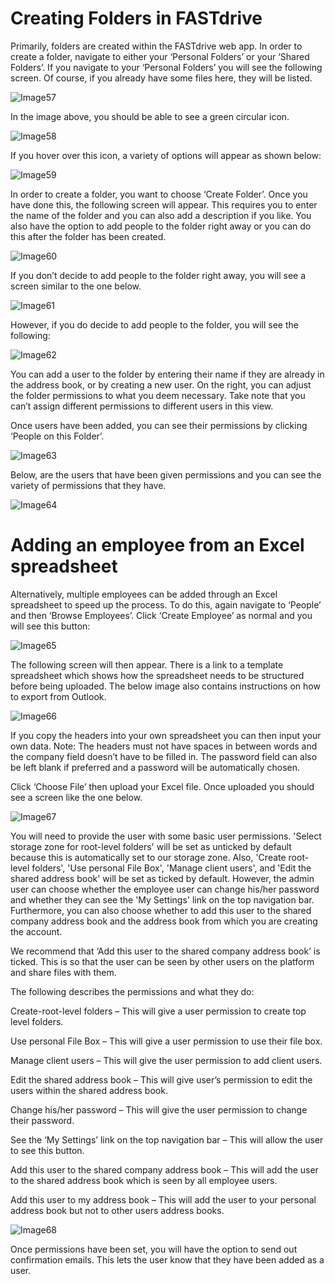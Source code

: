 # Creating Folders in FASTdrive

Primarily, folders are created within the FASTdrive web app. In order to create a folder, navigate to either your ‘Personal Folders’ or your ‘Shared Folders’. If you navigate to your ‘Personal Folders’ you will see the following screen. Of course, if you already have some files here, they will be listed.

![Image57](files/Image57.png)

In the image above, you should be able to see a green circular icon.

![Image58](files/Image58.png)

If you hover over this icon, a variety of options will appear as shown below:

![Image59](files/Image59.png)

In order to create a folder, you want to choose ‘Create Folder’. Once you have done this, the following screen will appear. This requires you to enter the name of the folder and you can also add a description if you like. You also have the option to add people to the folder right away or you can do this after the folder has been created.

![Image60](files/Image60.png)

If you don’t decide to add people to the folder right away, you will see a screen similar to the one below.

![Image61](files/Image61.png)

However, if you do decide to add people to the folder, you will see the following:

![Image62](files/Image62.png)

You can add a user to the folder by entering their name if they are already in the address book, or by creating a new user. On the right, you can adjust the folder permissions to what you deem necessary. Take note that you can’t assign different permissions to different users in this view.

Once users have been added, you can see their permissions by clicking ‘People on this Folder’.

![Image63](files/Image63.png)

Below, are the users that have been given permissions and you can see the variety of permissions that they have.

![Image64](files/Image64.png)

# Adding an employee from an Excel spreadsheet

Alternatively, multiple employees can be added through an Excel spreadsheet to speed up the process. To do this, again navigate to ‘People’ and then ‘Browse Employees’. Click ‘Create Employee’ as normal and you will see this button:

![Image65](files/Image65.png)

The following screen will then appear. There is a link to a template spreadsheet which shows how the spreadsheet needs to be structured before being uploaded. The below image also contains instructions on how to export from Outlook.

![Image66](files/Image66.png)

If you copy the headers into your own spreadsheet you can then input your own data. Note: The headers must not have spaces in between words and the company field doesn’t have to be filled in. The password field can also be left blank if preferred and a password will be automatically chosen.

Click ‘Choose File’ then upload your Excel file. Once uploaded you should see a screen like the one below.

![Image67](files/Image67.png)

You will need to provide the user with some basic user permissions. 'Select storage zone for root-level folders' will be set as unticked by default because this is automatically set to our storage zone. Also, 'Create root-level folders', 'Use personal File Box', 'Manage client users', and 'Edit the shared address book' will be set as ticked by default. However, the admin user can choose whether the employee user can change his/her password and whether they can see the 'My Settings' link on the top navigation bar. Furthermore, you can also choose whether to add this user to the shared company address book and the address book from which you are creating the account.

We recommend that ‘Add this user to the shared company address book’ is ticked. This is so that the user can be seen by other users on the platform and share files with them.

The following describes the permissions and what they do:

Create-root-level folders – This will give a user permission to create top level folders.

Use personal File Box – This will give a user permission to use their file box.

Manage client users – This will give the user permission to add client users.

Edit the shared address book – This will give user’s permission to edit the users within the shared address book.

Change his/her password – This will give the user permission to change their password.

See the ‘My Settings’ link on the top navigation bar – This will allow the user to see this button.

Add this user to the shared company address book – This will add the user to the shared address book which is seen by all employee users.

Add this user to my address book – This will add the user to your personal address book but not to other users address books.

![Image68](files/Image68.png)

Once permissions have been set, you will have the option to send out confirmation emails. This lets the user know that they have been added as a user.
